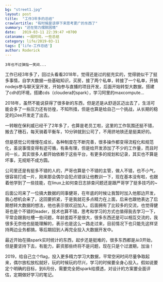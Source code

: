 ```yaml
---
bg: "street1.jpg"
layout: post
title:  "工作3年多的总结"
crawlertitle: "有时候是该停下来思考更广的东西了"
summary: "还在努力摆脱困境"
date:   2019-03-11 22:39:47 +0700
cataname: 一段时间，一些总结
category: life/2019-03-11
tags: ['life-工作总结']
author: Roderick
---
```

`3年也不过弹指一笑间...`

工作已经3年多了，回过头看看2018年，觉得还是过的挺充实的，觉得貌似干了挺多事情，自学大数据一些基础知识，买房，接了两个私单，转接了一个私单，开搞nodejs参与聊天室开发，开始参与直播的项目开发，后面开始转型大数据，搭建了cdh的环境，搭建cds（cloudera的spark），学习阿里的maxcompute...

2018年，虽然不能说获得了很多新的东西，但是还是从舒适区迈出去了，生活可能会多了一些压力还有彷徨，不知所措，但是也算是给自己一个挑战，从长期的稳定的j2ee开发走了出去。

一转眼在保利威已经干了2年多了，也算是老员工啦，这里的工作氛围还挺不错，搬去了穗石，每天骑着平衡车，10分钟就到公司了，不用挤地铁还是挺美好的。

但是感觉公司慢慢在成长，各种制度在不断完善，很多操作都变得流程化和规范化，虽说事情变得有迹可循，有条有理，但是给开发添加了不少的工作量，而且时间一长，其实很多人都开始依赖于这些平台，有更多的规划和记录，其实也不算是坏事，无规矩不成方圆。

公司里还是有挺多不错的人的，严哥也算是个不错的主管，做人不错，也不小气，很容易打成一片，刚来那会偶尔会犯点错误让他教训一下，现在基本没有啦，也跟着他学到了一些技能，在linux上如何查日志排查问题还是跟严哥学了挺多技巧的~

后面公司来了一位搞大数据的同事健哥，在年底的时候让我暂时加入他那边开发，我心想机会来了，这回要抓紧，于是我就花多点精力在上面，后来也跟他表达了后期想转大数据的想法，他也表示很欢迎加入。后面拥有了比较多的交流，也觉得健哥也是个不错的leader，技术也算不错，思考和学习的方式也值得我去学习一下，平常会跟我吐槽一些问题，年龄差距不是很大，很多东西还是可以相互交流的，我很多无奈他也挺能理解的，表示也是这么一路走过来，目前情况下也只能先这样坚持两边业务都搞，等后期招到人再完全投入大数据开发中。

最近开始在搞spark实时统计的东西，起步还是挺难的，很多东西都是从0开始，但是要坚持下去，有能力，薪资那些终将不是问题，现在只是个过渡期，加油！

2019，给自己立个flag，投入更多精力学习大数据，平常空闲时间尽量争取起来，偶尔放松放松就好，玩的时候玩的尽兴，学习的时候要全身心投入。假如说要定个明确的目标，到6月份，需要完全把spark给摸透，对设计的方案要全面评估，定期做好学习的笔记。
